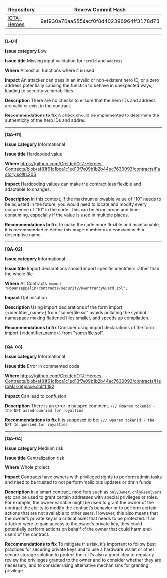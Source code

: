 | Repository | Review Commit Hash | 
| -------- | -------- |
| [IOTA-Heroes](https://github.com/Crelde/lOTA-Heroes-Contracts)     | 9ef930a70aa555dacf0f8d402396964ff3178d73 |

---

**[L-01]**

**Issue category**
Low

**Issue title**
Missing input validation for `heroId` and `address`

**Where**
Almost all functions where it is used

**Impact** 
An attacker can pass in an invalid or non-existent hero ID, or a zero address potentially causing the function to behave in unexpected ways, leading to security vulnerabilities.

**Description**
There are no checks to ensure that the hero IDs and address are valid or exist in the contract. 

**Recommendations to fix**
A check should be implemented to determine the authenticity of the hero IDs and addres

---

**[QA-01]**

**Issue category**
Informational

**Issue title**
Hardcoded value

**Where**
https://github.com/Crelde/IOTA-Heroes-Contracts/blob/af81f61c1bca1c1ed13f7e09b1b2b44ec7630093/contracts/Factory.sol#L206

**Impact**
Hardcoding values can make the contract less flexible and adaptable to changes.

**Description**
In this context, if the maximum allowable value of "10" needs to be adjusted in the future, you would need to locate and modify every occurrence of "10" in the code. This can be error-prone and time-consuming, especially if the value is used in multiple places.

**Recommendations to fix**
To make the code more flexible and maintainable, it is recommended to define this magic number as a constant with a descriptive name.

---

**[QA-02]**

**Issue category**
Informational

**Issue title**
Import declarations should import specific identifiers rather than the whole file

**Where**
All Contracts
`import "@openzeppelin/contracts/security/ReentrancyGuard.sol";`

**Impact**
Optimisation

**Description**
Using import declarations of the form import {<identifier_name>} from "some/file.sol" avoids polluting the symbol namespace making flattened files smaller, and speeds up compilation.

**Recommendations to fix**
Consider using import declarations of the form import {<identifier_name>} from "some/file.sol".

---

**[QA-03]**

**Issue category**
Informational

**Issue title**
Error in commented code

**Where**
https://github.com/Crelde/IOTA-Heroes-Contracts/blob/af81f61c1bca1c1ed13f7e09b1b2b44ec7630093/contracts/HeroMarketplace.sol#L192

**Impact**
Can lead to confusion

**Description**
There is an error in natspec comment. 
`/// @param tokenId - the NFT assed queried for royalties`

**Recommendations to fix**
It is supposed to be:
`/// @param tokenId - the NFT Id queried for royalties`

---

**[QA-04]**

**Issue category**
Medium risk

**Issue title**
Centralization risk 

**Where**
Whole project

**Impact**
Contracts have owners with privileged rights to perform admin tasks and need to be trusted to not perform malicious updates or drain funds

**Description**
In a smart contract, modifiers such as `onlyOwner`, `onlyResolvers` etc can be used to grant certain addresses with special privileges or roles. For example, the owner variable might be used to grant the owner of the contract the ability to modify the contract’s behavior or to perform certain actions that are not available to other users. However, this also means that the owner’s private key is a critical asset that needs to be protected. If an attacker were to gain access to the owner’s private key, they could potentially perform actions on behalf of the owner that could harm end-users of the contract.

**Recommendations to fix**
To mitigate this risk, it’s important to follow best practices for securing private keys and to use a hardware wallet or other secure storage solution to protect them. It’s also a good idea to regularly review the privileges granted to the owner and to consider whether they are necessary, and to consider using alternative mechanisms for granting privilege
